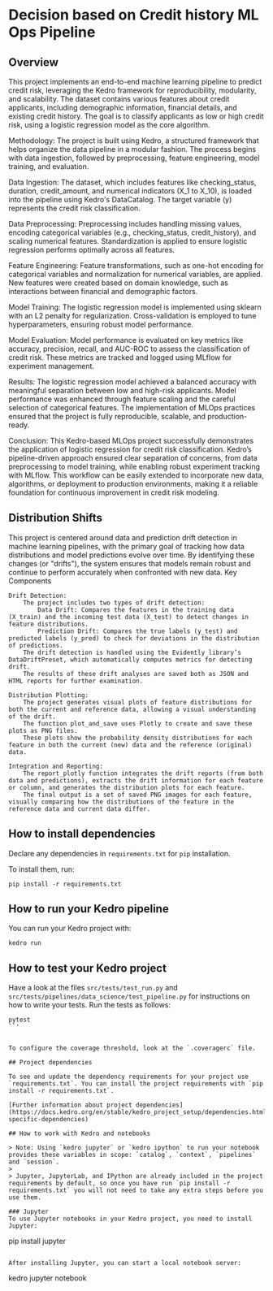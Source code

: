 # Decision based on Credit history ML Ops Pipeline

## Overview

This project implements an end-to-end machine learning pipeline to predict credit risk, leveraging the Kedro framework for reproducibility, modularity, and scalability. The dataset contains various features about credit applicants, including demographic information, financial details, and existing credit history. The goal is to classify applicants as low or high credit risk, using a logistic regression model as the core algorithm.

Methodology:
The project is built using Kedro, a structured framework that helps organize the data pipeline in a modular fashion. The process begins with data ingestion, followed by preprocessing, feature engineering, model training, and evaluation.

Data Ingestion: The dataset, which includes features like checking_status, duration, credit_amount, and numerical indicators (X_1 to X_10), is loaded into the pipeline using Kedro's DataCatalog. The target variable (y) represents the credit risk classification.

Data Preprocessing: Preprocessing includes handling missing values, encoding categorical variables (e.g., checking_status, credit_history), and scaling numerical features. Standardization is applied to ensure logistic regression performs optimally across all features.

Feature Engineering: Feature transformations, such as one-hot encoding for categorical variables and normalization for numerical variables, are applied. New features were created based on domain knowledge, such as interactions between financial and demographic factors.

Model Training: The logistic regression model is implemented using sklearn with an L2 penalty for regularization. Cross-validation is employed to tune hyperparameters, ensuring robust model performance.

Model Evaluation: Model performance is evaluated on key metrics like accuracy, precision, recall, and AUC-ROC to assess the classification of credit risk. These metrics are tracked and logged using MLflow for experiment management.

Results:
The logistic regression model achieved a balanced accuracy with meaningful separation between low and high-risk applicants. Model performance was enhanced through feature scaling and the careful selection of categorical features. The implementation of MLOps practices ensured that the project is fully reproducible, scalable, and production-ready.

Conclusion:
This Kedro-based MLOps project successfully demonstrates the application of logistic regression for credit risk classification. Kedro’s pipeline-driven approach ensured clear separation of concerns, from data preprocessing to model training, while enabling robust experiment tracking with MLflow. This workflow can be easily extended to incorporate new data, algorithms, or deployment to production environments, making it a reliable foundation for continuous improvement in credit risk modeling.


## Distribution Shifts

This project is centered around data and prediction drift detection in machine learning pipelines, with the primary goal of tracking how data distributions and model predictions evolve over time. By identifying these changes (or "drifts"), the system ensures that models remain robust and continue to perform accurately when confronted with new data.
Key Components

    Drift Detection:
        The project includes two types of drift detection:
            Data Drift: Compares the features in the training data (X_train) and the incoming test data (X_test) to detect changes in feature distributions.
            Prediction Drift: Compares the true labels (y_test) and predicted labels (y_pred) to check for deviations in the distribution of predictions.
        The drift detection is handled using the Evidently library’s DataDriftPreset, which automatically computes metrics for detecting drift.
        The results of these drift analyses are saved both as JSON and HTML reports for further examination.

    Distribution Plotting:
        The project generates visual plots of feature distributions for both the current and reference data, allowing a visual understanding of the drift.
        The function plot_and_save uses Plotly to create and save these plots as PNG files.
        These plots show the probability density distributions for each feature in both the current (new) data and the reference (original) data.

    Integration and Reporting:
        The report_plotly function integrates the drift reports (from both data and predictions), extracts the drift information for each feature or column, and generates the distribution plots for each feature.
        The final output is a set of saved PNG images for each feature, visually comparing how the distributions of the feature in the reference data and current data differ.

## How to install dependencies

Declare any dependencies in `requirements.txt` for `pip` installation.

To install them, run:

```
pip install -r requirements.txt
```

## How to run your Kedro pipeline

You can run your Kedro project with:

```
kedro run
```

## How to test your Kedro project

Have a look at the files `src/tests/test_run.py` and `src/tests/pipelines/data_science/test_pipeline.py` for instructions on how to write your tests. Run the tests as follows:

```
pytest
``'


To configure the coverage threshold, look at the `.coveragerc` file.

## Project dependencies

To see and update the dependency requirements for your project use `requirements.txt`. You can install the project requirements with `pip install -r requirements.txt`.

[Further information about project dependencies](https://docs.kedro.org/en/stable/kedro_project_setup/dependencies.html#project-specific-dependencies)

## How to work with Kedro and notebooks

> Note: Using `kedro jupyter` or `kedro ipython` to run your notebook provides these variables in scope: `catalog`, `context`, `pipelines` and `session`.
>
> Jupyter, JupyterLab, and IPython are already included in the project requirements by default, so once you have run `pip install -r requirements.txt` you will not need to take any extra steps before you use them.

### Jupyter
To use Jupyter notebooks in your Kedro project, you need to install Jupyter:

```
pip install jupyter
```

After installing Jupyter, you can start a local notebook server:

```
kedro jupyter notebook
```

